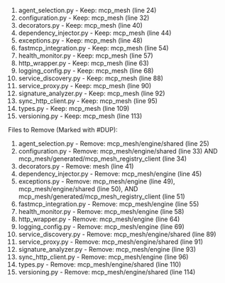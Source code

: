 1. agent_selection.py - Keep: mcp_mesh (line 24)
2. configuration.py - Keep: mcp_mesh (line 32)
3. decorators.py - Keep: mcp_mesh (line 40)
4. dependency_injector.py - Keep: mcp_mesh (line 44)
5. exceptions.py - Keep: mcp_mesh (line 48)
6. fastmcp_integration.py - Keep: mcp_mesh (line 54)
7. health_monitor.py - Keep: mcp_mesh (line 57)
8. http_wrapper.py - Keep: mcp_mesh (line 63)
9. logging_config.py - Keep: mcp_mesh (line 68)
10. service_discovery.py - Keep: mcp_mesh (line 88)
11. service_proxy.py - Keep: mcp_mesh (line 90)
12. signature_analyzer.py - Keep: mcp_mesh (line 92)
13. sync_http_client.py - Keep: mcp_mesh (line 95)
14. types.py - Keep: mcp_mesh (line 109)
15. versioning.py - Keep: mcp_mesh (line 113)

Files to Remove (Marked with #DUP):

1. agent_selection.py - Remove: mcp_mesh/engine/shared (line 25)
2. configuration.py - Remove: mcp_mesh/engine/shared (line 33) AND mcp_mesh/generated/mcp_mesh_registry_client (line 34)
3. decorators.py - Remove: mesh (line 41)
4. dependency_injector.py - Remove: mcp_mesh/engine (line 45)
5. exceptions.py - Remove: mcp_mesh/engine (line 49), mcp_mesh/engine/shared (line 50), AND mcp_mesh/generated/mcp_mesh_registry_client (line 51)
6. fastmcp_integration.py - Remove: mcp_mesh/engine (line 55)
7. health_monitor.py - Remove: mcp_mesh/engine (line 58)
8. http_wrapper.py - Remove: mcp_mesh/engine (line 64)
9. logging_config.py - Remove: mcp_mesh/engine (line 69)
10. service_discovery.py - Remove: mcp_mesh/engine/shared (line 89)
11. service_proxy.py - Remove: mcp_mesh/engine/shared (line 91)
12. signature_analyzer.py - Remove: mcp_mesh/engine (line 93)
13. sync_http_client.py - Remove: mcp_mesh/engine (line 96)
14. types.py - Remove: mcp_mesh/engine/shared (line 110)
15. versioning.py - Remove: mcp_mesh/engine/shared (line 114)
